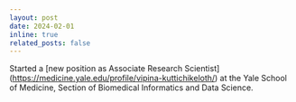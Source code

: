 ```yaml
---
layout: post
date: 2024-02-01
inline: true
related_posts: false
---
```


Started a [new position as Associate Research Scientist] (https://medicine.yale.edu/profile/vipina-kuttichikeloth/) at the Yale School of Medicine, Section of Biomedical Informatics and Data Science.
